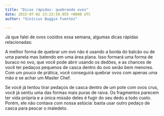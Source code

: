 ```yaml
---
title: "Dicas rápidas: quebrando ovos"
date: 2015-07-02 23:23:59.055 +0000 UTC
author: "Vinícius Baggio Fuentes"

---
```


Já que falei de ovos cozidos essa semana, algumas dicas rápidas relacionadas:

A melhor forma de quebrar um ovo não é usando a borda do balcão ou de uma panela mas batendo em uma área plana. Isso formará uma forma de buraco no ovo, que você pode abrir usando os dedões, e as chances de você ter pedaços pequenos de casca dentro do ovo serão bem menores. Com um pouco de prática, você conseguirá quebrar ovos com apenas uma mão e se achar um Master Chef.

Se você já tentou tirar pedaços de casca dentro de um pote com ovos crus, você já sentiu uma das formas mais puras de raiva. Os fragmentos parecem ter vida própria e a única missão deles é fugir do seu dedo a todo custo. Porém, ele não contava com nossa astúcia: basta usar outro pedaço de casca para pescar o maledeto.
